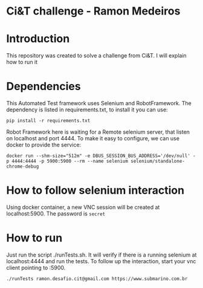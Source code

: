 # Ci&T challenge - Ramon Medeiros

# Introduction

This repository was created to solve a challenge from Ci&T. I will explain how to run it

# Dependencies

This Automated Test framework uses Selenium and RobotFramework. The dependency is listed in requirements.txt, to install it you can use:

```pip install -r requirements.txt```

Robot Framework here is waiting for a Remote selenium server, that listen on localhost and port 4444. To make it easy to configure, we can use docker to provide the service:

```docker run --shm-size="512m" -e DBUS_SESSION_BUS_ADDRESS='/dev/null' -p 4444:4444 -p 5900:5900 --rm --name selenium selenium/standalone-chrome-debug ```

# How to follow selenium interaction

Using docker container, a new VNC session will be created at localhost:5900. The password is ```secret```

# How to run

Just run the script ./runTests.sh. It will verify if there is a running selenium at localhost:4444 and run the tests. To follow up the interaction, start your vnc client pointing to :5900.

```./runTests ramon.desafio.cit@gmail.com https://www.submarino.com.br```
